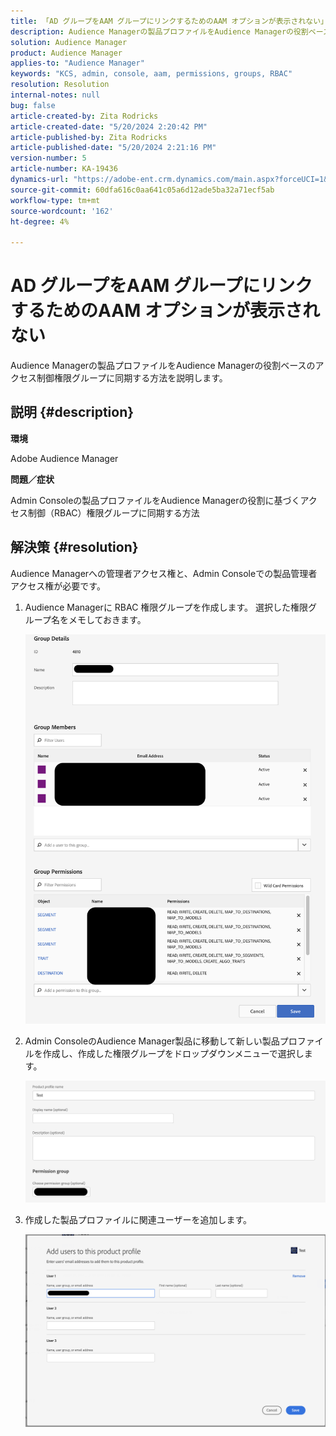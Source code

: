 ```yaml
---
title: 「AD グループをAAM グループにリンクするためのAAM オプションが表示されない」
description: Audience Managerの製品プロファイルをAudience Managerの役割ベースのアクセス制御権限グループに同期する方法を説明します。
solution: Audience Manager
product: Audience Manager
applies-to: "Audience Manager"
keywords: "KCS, admin, console, aam, permissions, groups, RBAC"
resolution: Resolution
internal-notes: null
bug: false
article-created-by: Zita Rodricks
article-created-date: "5/20/2024 2:20:42 PM"
article-published-by: Zita Rodricks
article-published-date: "5/20/2024 2:21:16 PM"
version-number: 5
article-number: KA-19436
dynamics-url: "https://adobe-ent.crm.dynamics.com/main.aspx?forceUCI=1&pagetype=entityrecord&etn=knowledgearticle&id=3ee60122-b416-ef11-9f8a-6045bd026dc7"
source-git-commit: 60dfa616c0aa641c05a6d12ade5ba32a71ecf5ab
workflow-type: tm+mt
source-wordcount: '162'
ht-degree: 4%

---
```


# AD グループをAAM グループにリンクするためのAAM オプションが表示されない


Audience Managerの製品プロファイルをAudience Managerの役割ベースのアクセス制御権限グループに同期する方法を説明します。

## 説明 {#description}


<b>環境</b>

Adobe Audience Manager



<b>問題／症状</b>

Admin Consoleの製品プロファイルをAudience Managerの役割に基づくアクセス制御（RBAC）権限グループに同期する方法


## 解決策 {#resolution}


Audience Managerへの管理者アクセス権と、Admin Consoleでの製品管理者アクセス権が必要です。

1. Audience Managerに RBAC 権限グループを作成します。 選択した権限グループ名をメモしておきます。



   ![](assets/5a5b40de-a9cf-ec11-a7b5-00224809c196.png)
2. Admin ConsoleのAudience Manager製品に移動して新しい製品プロファイルを作成し、作成した権限グループをドロップダウンメニューで選択します。



   ![](assets/2689da02-aacf-ec11-a7b5-00224809c196.png)
3. 作成した製品プロファイルに関連ユーザーを追加します。



   ![](assets/6a896e46-aacf-ec11-a7b5-00224809c196.png)



